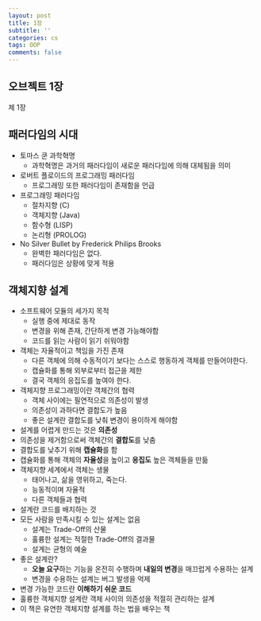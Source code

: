 ```yaml
---
layout: post
title: 1장
subtitle: ''
categories: cs
tags: OOP
comments: false
---
```


## 오브젝트 1장

제 1장

## 패러다임의 시대

- 토마스 쿤 과학혁명
  - 과학혁명은 과거의 패러다임이 새로운 패러다임에 의해 대체됨을 의미
- 로버트 플로이드의 프로그래밍 패러다임
  - 프로그래밍 또한 패러다임이 존재함을 언급
- 프로그래밍 패러다임
  - 절차지향 (C)
  - 객체지향 (Java)
  - 함수형 (LISP)
  - 논리형 (PROLOG)
- No Silver Bullet by Frederick Philips Brooks
  - 완벽한 패러다임은 없다.
  - 패러다임은 상황에 맞게 적용

## 객체지향 설계

- 소프트웨어 모듈의 세가지 목적
  - 실행 중에 제대로 동작
  - 변경을 위해 존재, 간단하게 변경 가능해야함
  - 코드를 읽는 사람이 읽기 쉬워야함
- 객체는 자율적이고 책임을 가진 존재
  - 다른 객체에 의해 수동적이기 보다는 스스로 행동하게 객체를 만들어야한다.
  - 캡슐화를 통해 외부로부터 접근을 제한
  - 결국 객체의 응집도를 높여야 한다.
- 객체지향 프로그래밍이란 객체간의 협력
  - 객체 사이에는 필연적으로 의존성이 발생
  - 의존성이 과하다면 결합도가 높음
  - 좋은 설계란 결합도를 낮춰 변경이 용이하게 해야함
- 설계를 어렵게 만드는 것은 **의존성**
- 의존성을 제거함으로써 객체간의 **결합도**를 낮춤
- 결합도를 낮추기 위해 **캡슐화**를 함
- 캡슐화를 통해 객체의 **자율성**을 높이고 **응집도** 높은 객체들을 만듦
- 객체지향 세계에서 객체는 생물
  - 태어나고, 삶을 영위하고, 죽는다.
  - 능동적이며 자율적
  - 다른 객체들과 협력
- 설계란 코드를 배치하는 것
- 모든 사람을 만족시킬 수 있는 설계는 없음
  - 설계는 Trade-Off의 산물
  - 훌륭한 설계는 적절한 Trade-Off의 결과물
  - 설계는 균형의 예술
- 좋은 설계란?
  - **오늘 요구**하는 기능을 온전히 수행하며 **내일의 변경**을 매끄럽게 수용하는 설계
  - 변경을 수용하는 설계는 버그 발생을 억제
- 변경 가능한 코드란 **이해하기 쉬운 코드**
- 훌륭한 객체지향 설계란 객체 사이의 의존성을 적절히 관리하는 설계
- 이 책은 유연한 객체지향 설계를 하는 법을 배우는 책
